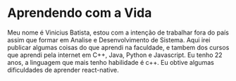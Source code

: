 # Aprendendo com a Vida
Meu nome é Vinicius Batista, estou com a intenção de trabalhar fora do país assim que formar em Analise e Desenvolvimento de Sistema. Aqui irei publicar algumas coisas do que aprendi na faculdade, e tambem dos cursos que aprendi pela internet em C++, Java, Python e Javascript. Eu tenho 22 anos, a linguagem que mais tenho habilidade é c++. Eu obtive algumas dificuldades de aprender react-native.  
